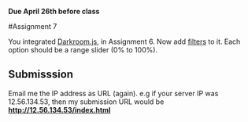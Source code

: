 **Due April 26th before class**

#Assignment 7

You integrated [Darkroom.js](https://github.com/MattKetmo/darkroomjs), in Assignment 6.
Now add
[filters](https://developer.mozilla.org/en-US/docs/Web/API/CanvasRenderingContext2D/filter)
to it. Each option should be a range slider (0% to 100%).


## Submisssion

Email me the IP address as URL (again). e.g if your server IP was 12.56.134.53,
then my submission URL would be **http://12.56.134.53/index.html**

